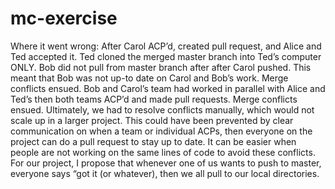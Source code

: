 # mc-exercise
Where it went wrong:
After Carol ACP’d, created pull request,  and Alice and Ted accepted it. Ted cloned the merged master branch into Ted’s computer ONLY.
Bob did not pull from master branch after after Carol pushed. This meant that Bob was not up-to date on Carol and Bob’s work. Merge conflicts ensued.
Bob and Carol’s team had worked in parallel with Alice and Ted’s then both teams ACP’d and made pull requests. Merge conflicts ensued.
Ultimately, we had to resolve conflicts manually, which would not scale up in a larger project.
This could have been prevented by clear communication on when a team or individual ACPs, then everyone on the project can do a pull request to stay up to date. It can be easier when people are not working on the same lines of code to avoid these conflicts. For our project, I propose that whenever one of us wants to push to master, everyone says “got it (or whatever), then we all pull to our local directories.


